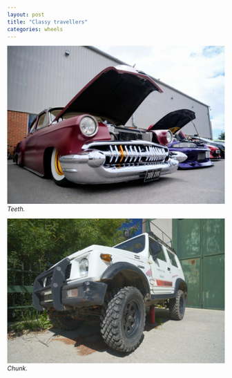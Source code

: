 ```yaml
---
layout: post
title: "Classy travellers"
categories: wheels
---
```


![Teeth.](/public/img/teeth.jpg)
*Teeth.*

![Chunk.](/public/img/chunk.jpeg)
*Chunk.*